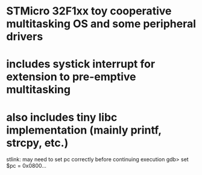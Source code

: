 # STMicro 32F1xx toy cooperative multitasking OS and some peripheral drivers
# includes systick interrupt for extension to pre-emptive multitasking
# also includes tiny libc implementation (mainly printf, strcpy, etc.)

stlink: may need to set pc correctly before continuing execution
gdb> set $pc = 0x0800...

